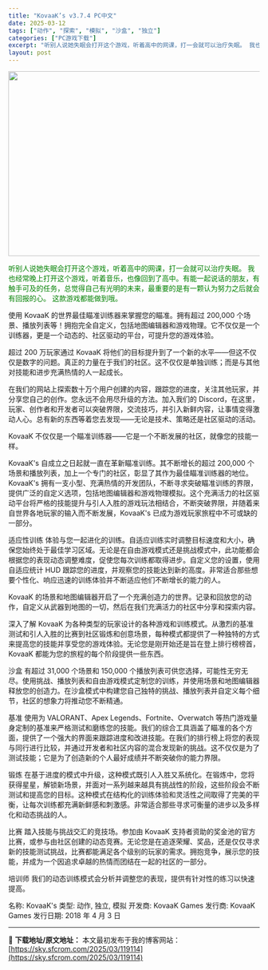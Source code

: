 ```yaml
---
title: "KovaaK’s v3.7.4 PC中文"
date: 2025-03-12
tags: ["动作", "探索", "模拟", "沙盒", "独立"]
categories: ["PC游戏下载"]
excerpt: "听别人说她失眠会打开这个游戏，听着高中的网课，打一会就可以治疗失眠。 我也经常晚上打开这个游戏，听着音乐，也像回到了高中。有能一起说话的朋友，有触手可及的任务，总觉得自己有光明的未来，最重要的是有一颗认为努力之后就会有回报的心。 这款游戏都能做到哦。 使用 KovaaK 的世界最佳瞄准训练器来掌握您&hellip;"
layout: post
---
```


<img class="aligncenter size-full wp-image-119115" src="https://sky.sfcrom.com/wp-content/uploads/2025/03/2025031215412239.webp" alt="" width="660" height="370" />

<span style="color: #008000;">听别人说她失眠会打开这个游戏，听着高中的网课，打一会就可以治疗失眠。</span>
<span style="color: #008000;">我也经常晚上打开这个游戏，听着音乐，也像回到了高中。有能一起说话的朋友，有触手可及的任务，总觉得自己有光明的未来，最重要的是有一颗认为努力之后就会有回报的心。</span>
<span style="color: #008000;">这款游戏都能做到哦。</span>

使用 KovaaK 的世界最佳瞄准训练器来掌握您的瞄准。拥有超过 200,000 个场景、播放列表等！拥抱完全自定义，包括地图编辑器和游戏物理。它不仅仅是一个训练器，更是一个动态的、社区驱动的平台，可提升您的游戏体验。

超过 200 万玩家通过 KovaaK 将他们的目标提升到了一个新的水平——但这不仅仅是数字的问题。真正的力量在于我们的社区。这不仅仅是单独训练；而是与其他对技能和进步充满热情的人一起成长。

在我们的网站上探索数十万个用户创建的内容，跟踪您的进度，关注其他玩家，并分享您自己的创作。您永远不会用尽升级的方法。加入我们的 Discord，在这里，玩家、创作者和开发者可以突破界限，交流技巧，并引入新鲜内容，让事情变得激动人心。总有新的东西等着您去发现——无论是技术、策略还是社区驱动的活动。

KovaaK 不仅仅是一个瞄准训练器——它是一个不断发展的社区，就像您的技能一样。

KovaaK's 自成立之日起就一直在革新瞄准训练。其不断增长的超过 200,000 个场景和播放列表，加上一个专门的社区，彰显了其作为最佳瞄准训练器的地位。KovaaK's 拥有一支小型、充满热情的开发团队，不断寻求突破瞄准训练的界限，提供广泛的自定义选项，包括地图编辑器和游戏物理模拟。这个充满活力的社区驱动平台将严格的技能提升与引人入胜的游戏玩法相结合，不断突破界限，并随着来自世界各地玩家的输入而不断发展，KovaaK's 已成为游戏玩家旅程中不可或缺的一部分。

适应性训练
体验与您一起进化的训练。自适应训练实时调整目标速度和大小，确保您始终处于最佳学习区域。无论是在自由游戏模式还是挑战模式中，此功能都会根据您的表现动态调整难度，促使您每次训练都取得进步。自定义您的设置，使用自适应统计 HUD 跟踪您的进度，并观察您的技能达到新的高度。非常适合那些想要个性化、响应迅速的训练体验并不断适应他们不断增长的能力的人。

KovaaK 的场景和地图编辑器开启了一个充满创造力的世界。记录和回放您的动作，自定义从武器到地图的一切，然后在我们充满活力的社区中分享和探索内容。

深入了解 KovaaK 为各种类型的玩家设计的各种游戏和训练模式。从激烈的基准测试和引人入胜的比赛到社区锻炼和创意场景，每种模式都提供了一种独特的方式来提高您的技能并享受您的游戏体验。无论您是刚开始还是旨在登上排行榜榜首，KovaaK 都能为您的旅程的每个阶段提供一些东西。

沙盒
有超过 31,000 个场景和 150,000 个播放列表可供您选择，可能性无穷无尽。使用挑战、播放列表和自由游戏模式定制您的训练，并使用场景和地图编辑器释放您的创造力。在沙盒模式中构建您自己独特的挑战、播放列表并自定义每个细节，社区的想象力将推动您不断精通。

基准
使用为 VALORANT、Apex Legends、Fortnite、Overwatch 等热门游戏量身定制的基准来严格测试和磨练您的技能。我们的综合工具涵盖了瞄准的各个方面，提供了一个强大的界面来跟踪进度和改进技能。在我们的排行榜上将您的表现与同行进行比较，并通过开发者和社区内容的混合发现新的挑战。这不仅仅是为了测试技能；它是为了创造新的个人最好成绩并不断突破你的能力界限。

锻炼
在基于进度的模式中升级，这种模式既引人入胜又系统化。在锻炼中，您将获得星星，解锁新场景，并面对一系列越来越具有挑战性的阶段，这些阶段会不断测试和提高您的目标。这种模式在结构化的训练体验和灵活性之间取得了完美的平衡，让每次训练都充满新鲜感和刺激感。非常适合那些寻求可衡量的进步以及多样化和动态挑战的人。

比赛
踏入技能与挑战交汇的竞技场。参加由 KovaaK 支持者资助的奖金池的官方比赛，或参与由社区创建的动态竞赛。无论您是在追逐荣耀、奖品，还是仅仅寻求新的技能测试挑战，比赛都能满足各个级别的玩家的需求。拥抱竞争，展示您的技能，并成为一个因追求卓越的热情而团结在一起的社区的一部分。

培训师
我们的动态训练模式会分析并调整您的表现，提供有针对性的练习以快速提高。

名称: KovaaK's
类型: 动作, 独立, 模拟
开发商: KovaaK Games
发行商: KovaaK Games
发行日期: 2018 年 4 月 3 日

---
📖 **下载地址/原文地址：** 本文最初发布于我的博客网站：[https://sky.sfcrom.com/2025/03/119114](https://sky.sfcrom.com/2025/03/119114)
